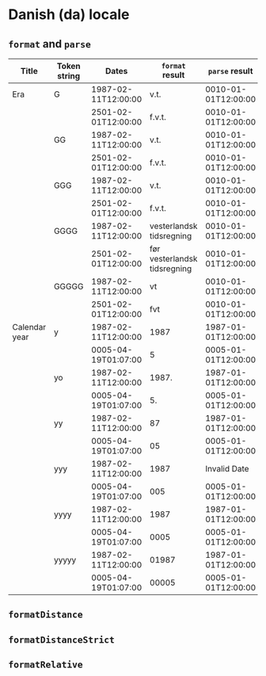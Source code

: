 # Danish (da) locale

## `format` and `parse`

| Title | Token string | Dates | `format` result | `parse` result |
|-------|--------------|-------|-------------------|------------------|
| Era | G | 1987-02-11T12:00:00 | v.t. | 0010-01-01T12:00:00 |
| | | 2501-02-01T12:00:00 | f.v.t. | 0010-01-01T12:00:00 |
| | GG | 1987-02-11T12:00:00 | v.t. | 0010-01-01T12:00:00 |
| | | 2501-02-01T12:00:00 | f.v.t. | 0010-01-01T12:00:00 |
| | GGG | 1987-02-11T12:00:00 | v.t. | 0010-01-01T12:00:00 |
| | | 2501-02-01T12:00:00 | f.v.t. | 0010-01-01T12:00:00 |
| | GGGG | 1987-02-11T12:00:00 | vesterlandsk tidsregning | 0010-01-01T12:00:00 |
| | | 2501-02-01T12:00:00 | før vesterlandsk tidsregning | 0010-01-01T12:00:00 |
| | GGGGG | 1987-02-11T12:00:00 | vt | 0010-01-01T12:00:00 |
| | | 2501-02-01T12:00:00 | fvt | 0010-01-01T12:00:00 |
| Calendar year | y | 1987-02-11T12:00:00 | 1987 | 1987-01-01T12:00:00 |
| | | 0005-04-19T01:07:00 | 5 | 0005-01-01T12:00:00 |
| | yo | 1987-02-11T12:00:00 | 1987. | 1987-01-01T12:00:00 |
| | | 0005-04-19T01:07:00 | 5. | 0005-01-01T12:00:00 |
| | yy | 1987-02-11T12:00:00 | 87 | 1987-01-01T12:00:00 |
| | | 0005-04-19T01:07:00 | 05 | 0005-01-01T12:00:00 |
| | yyy | 1987-02-11T12:00:00 | 1987 | Invalid Date |
| | | 0005-04-19T01:07:00 | 005 | 0005-01-01T12:00:00 |
| | yyyy | 1987-02-11T12:00:00 | 1987 | 1987-01-01T12:00:00 |
| | | 0005-04-19T01:07:00 | 0005 | 0005-01-01T12:00:00 |
| | yyyyy | 1987-02-11T12:00:00 | 01987 | 1987-01-01T12:00:00 |
| | | 0005-04-19T01:07:00 | 00005 | 0005-01-01T12:00:00 |

## `formatDistance`

## `formatDistanceStrict`

## `formatRelative`
